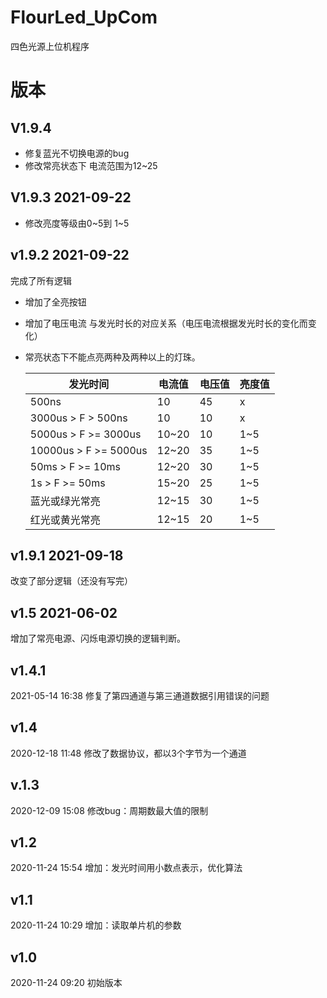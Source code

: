 # FlourLed_UpCom
四色光源上位机程序
# 版本

## V1.9.4

- 修复蓝光不切换电源的bug
- 修改常亮状态下 电流范围为12~25



## V1.9.3 2021-09-22

- 修改亮度等级由0~5到 1~5



## v1.9.2     2021-09-22

完成了所有逻辑
- 增加了全亮按钮

- 增加了电压电流 与发光时长的对应关系（电压电流根据发光时长的变化而变化）

- 常亮状态下不能点亮两种及两种以上的灯珠。

  

  | 发光时间                         | 电流值 | 电压值 | 亮度值 |
  | -------------------------------- | ------ | ------ | ------ |
  | 500ns                            | 10     | 45     | x      |
  | 3000us    >    F    >      500ns | 10     | 10     | x      |
  | 5000us    >    F    >=   3000us  | 10~20  | 10     | 1~5    |
  | 10000us  >  F    >=    5000us    | 12~20  | 35     | 1~5    |
  | 50ms  >  F    >=    10ms         | 12~20  | 30     | 1~5    |
  | 1s  >  F    >=    50ms           | 15~20  | 25     | 1~5    |
  | 蓝光或绿光常亮                   | 12~15  | 30     | 1~5    |
  | 红光或黄光常亮                   | 12~15  | 20     | 1~5    |

  

## v1.9.1     2021-09-18
改变了部分逻辑（还没有写完）


## v1.5 2021-06-02
增加了常亮电源、闪烁电源切换的逻辑判断。

## v1.4.1
2021-05-14   16:38   修复了第四通道与第三通道数据引用错误的问题

## v1.4   
2020-12-18    11:48    修改了数据协议，都以3个字节为一个通道

## v.1.3   
2020-12-09  15:08     修改bug：周期数最大值的限制

## v1.2    
2020-11-24  15:54     增加：发光时间用小数点表示，优化算法

## v1.1    
2020-11-24  10:29     增加：读取单片机的参数

## v1.0    
2020-11-24  09:20     初始版本